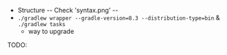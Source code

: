 * Structure -- Check 'syntax.png' --
* `./gradlew wrapper --gradle-version=8.3 --distribution-type=bin` & `./gradlew tasks`
  * way to upgrade

TODO:
